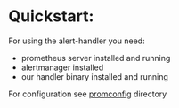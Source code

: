 # Quickstart:

For using the alert-handler you need:

 * prometheus server installed and running
 * alertmanager installed
 * our handler binary installed and running

For configuration see  [promconfig](../promconfig) directory
